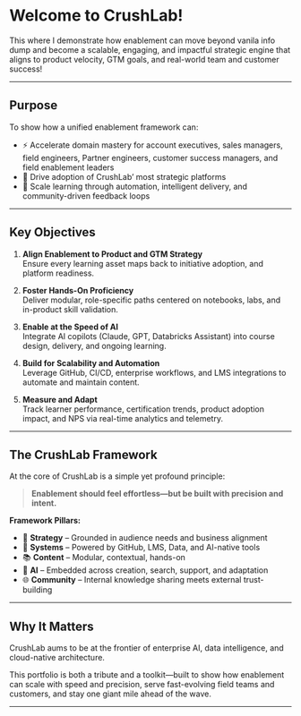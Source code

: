 
# Welcome to CrushLab!

This where I demonstrate how enablement can move beyond vanila info dump and become a scalable, engaging, and impactful strategic engine that aligns to product velocity, GTM goals, and real-world team and customer success!

---

## Purpose

To show how a unified enablement framework can:

- ⚡ Accelerate domain mastery for account executives, sales managers, field engineers, Partner engineers, customer success managers, and field enablement leaders
- 🌉 Drive adoption of CrushLab’ most strategic platforms
- 🚀 Scale learning through automation, intelligent delivery, and community-driven feedback loops

---

## Key Objectives

1. **Align Enablement to Product and GTM Strategy**  
   Ensure every learning asset maps back to initiative adoption, and platform readiness.

2. **Foster Hands-On Proficiency**  
   Deliver modular, role-specific paths centered on notebooks, labs, and in-product skill validation.

3. **Enable at the Speed of AI**  
   Integrate AI copilots (Claude, GPT, Databricks Assistant) into course design, delivery, and ongoing learning.

4. **Build for Scalability and Automation**  
   Leverage GitHub, CI/CD, enterprise workflows, and LMS integrations to automate and maintain content.

5. **Measure and Adapt**  
   Track learner performance, certification trends, product adoption impact, and NPS via real-time analytics and telemetry.

---

## The CrushLab Framework

At the core of CrushLab is a simple yet profound principle:  
> **Enablement should feel effortless—but be built with precision and intent.**

**Framework Pillars:**

- 🧭 **Strategy** – Grounded in audience needs and business alignment  
- 🧰 **Systems** – Powered by GitHub, LMS, Data, and AI-native tools  
- 📚 **Content** – Modular, contextual, hands-on  
- 🤖 **AI** – Embedded across creation, search, support, and adaptation  
- 🌐 **Community** – Internal knowledge sharing meets external trust-building

---

## Why It Matters

CrushLab aums to be at the frontier of enterprise AI, data intelligence, and cloud-native architecture.

This portfolio is both a tribute and a toolkit—built to show how enablement can scale with speed and precision, serve fast-evolving field teams and customers, and stay one giant mile ahead of the wave.

---

